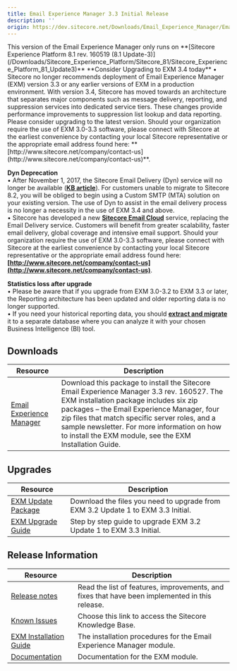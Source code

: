 ```yaml
---
title: Email Experience Manager 3.3 Initial Release
description: ''
origin: https://dev.sitecore.net/Downloads/Email_Experience_Manager/Email_Experience_Manager_33/Email_Experience_Manager_33_Initial_Release.aspx
---
```


  <Alert variant='warning' mb={4}>
    <AlertIcon />
    This version of the Email Experience Manager only runs on **[Sitecore Experience Platform 8.1 rev. 160519 (8.1 Update-3)](/Downloads/Sitecore_Experience_Platform/Sitecore_81/Sitecore_Experience_Platform_81_Update3)**
  </Alert>
  
  <Alert variant='warning' mb={4}>
    <AlertIcon />
    **Consider Upgrading to EXM 3.4 today**  
• Sitecore no longer recommends deployment of Email Experience Manager (EXM) version 3.3 or any earlier versions of EXM in a production environment. With version 3.4, Sitecore has moved towards an architecture that separates major components such as message delivery, reporting, and suppression services into dedicated service tiers. These changes provide performance improvements to suppression list lookup and data reporting. Please consider upgrading to the latest version. Should your organization require the use of EXM 3.0-3.3 software, please connect with Sitecore at the earliest convenience by contacting your local Sitecore representative or the appropriate email address found here: **[http://www.sitecore.net/company/contact-us](http://www.sitecore.net/company/contact-us)**.  
  
**Dyn Deprecation**  
• After November 1, 2017, the Sitecore Email Delivery (Dyn) service will no longer be available (**[KB article](https://kb.sitecore.net/articles/669456)**). For customers unable to migrate to Sitecore 8.2, you will be obliged to begin using a Custom SMTP (MTA) solution on your existing version. The use of Dyn to assist in the email delivery process is no longer a necessity in the use of EXM 3.4 and above.  
• Sitecore has developed a new **[Sitecore Email Cloud](https://doc.sitecore.net/email_experience_manager/configuring_the_delivery_process/message_transfer_agent/the_sitecore_email_cloud_compared_to_the_custom_smtp)** service, replacing the Email Delivery service. Customers will benefit from greater scalability, faster email delivery, global coverage and intensive email support. Should your organization require the use of EXM 3.0-3.3 software, please connect with Sitecore at the earliest convenience by contacting your local Sitecore representative or the appropriate email address found here: **[http://www.sitecore.net/company/contact-us](http://www.sitecore.net/company/contact-us)**.  
  
**Statistics loss after upgrade**  
• Please be aware that if you upgrade from EXM 3.0-3.2 to EXM 3.3 or later, the Reporting architecture has been updated and older reporting data is no longer supported.  
• If you need your historical reporting data, you should **[extract and migrate](https://doc.sitecore.net/email_experience_manager/reporting/extract_data_from_earlier_versions_of_exm_to_create_historical_reports)** it to a separate database where you can analyze it with your chosen Business Intelligence (BI) tool.
  </Alert>
  

## Downloads

 | Resource | Description |
 | --- | --- |
 | [Email Experience Manager](https://scdp.blob.core.windows.net/downloads/Email%20Experience%20Manager/Email%20Experience%20Manager%2033/Email%20Experience%20Manager%2033%20Initial%20Release/Secure/Email%20Experience%20Manager%203.3.0%20rev.%20160527%20(not%20sc%20package).zip) | Download this package to install the Sitecore Email Experience Manager 3.3 rev. 160527. The EXM installation package includes six zip packages – the Email Experience Manager, four zip files that match specific server roles, and a sample newsletter. For more information on how to install the EXM module, see the EXM Installation Guide. |

## Upgrades

 | Resource | Description |
 | --- | --- |
 | [EXM Update Package](https://scdp.blob.core.windows.net/downloads/Email%20Experience%20Manager/Email%20Experience%20Manager%2033/Email%20Experience%20Manager%2033%20Initial%20Release/Secure/Email%20Experience%20Manager%203.3.0%20rev.%20160527%20(update%20package).zip) | Download the files you need to upgrade from EXM 3.2 Update 1 to EXM 3.3 Initial. |
 | [EXM Upgrade Guide](https://scdp.blob.core.windows.net/downloads/Email%20Experience%20Manager/Email%20Experience%20Manager%2033/Email%20Experience%20Manager%2033%20Initial%20Release/Secure/EXM-33-Upgrade-Instructions.pdf) | Step by step guide to upgrade EXM 3.2 Update 1 to EXM 3.3 Initial. |

## Release Information

 | Resource | Description |
 | --- | --- |
 | [Release notes](/downloads/Email_Experience_Manager/Email_Experience_Manager_33/Email_Experience_Manager_33_Initial_Release/Release_Notes) | Read the list of features, improvements, and fixes that have been implemented in this release. |
 | [Known Issues](https://kb.sitecore.net/articles/149565) | Choose this link to access the Sitecore Knowledge Base. |
 | [EXM Installation Guide](https://scdp.blob.core.windows.net/downloads/Email%20Experience%20Manager/Email%20Experience%20Manager%2033/Email%20Experience%20Manager%2033%20Initial%20Release/Secure/EXM-Installation-Guide-33.pdf) | The installation procedures for the Email Experience Manager module. |
 | [Documentation](https://doc.sitecore.net/email_experience_manager) | Documentation for the EXM module. |